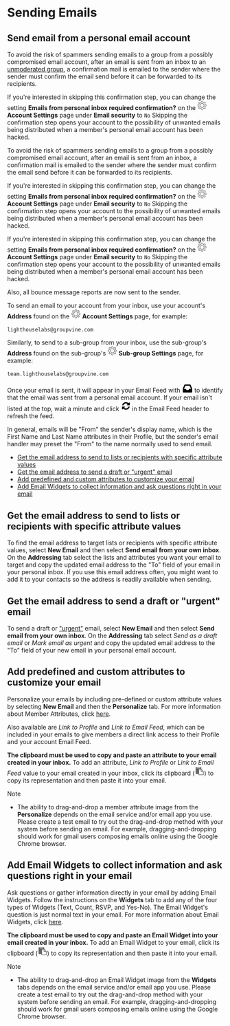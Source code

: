 # Sending Emails


<span id="gv-3send-2sendInbox"></span>
## Send email from a personal email account

<span class="g4s sub">
<span class=highlight>
  
To avoid the risk of spammers sending emails to a group from a possibly compromised email account, after an email is sent from an inbox to an [unmoderated group](/3-send/4-sendSettings.md?[LINK-QARGS-DOC]#gv-2members-4sendsettings-use-moderation), a confirmation mail is emailed to the sender where the sender must confirm the email send before it can be forwarded to its recipients.

If you're interested in skipping this confirmation step, you can change the setting **Emails from personal inbox required confirmation?** on 
the <img src="/docimages/transparent-gear-icon.png" height="22">**Account Settings** page under **Email security** to `No`
Skipping the confirmation step opens your account to the possibility of unwanted emails being distributed when a member's personal email account has been hacked.

</span> <!-- highlight -->
</span> <!-- g4s sub -->

<span class="free">
<span class=highlight>
  
To avoid the risk of spammers sending emails to a group from a possibly compromised email account, after an email is sent from an inbox, a confirmation mail is emailed to the sender where the sender must confirm the email send before it can be forwarded to its recipients.

If you're interested in skipping this confirmation step, you can change the setting **Emails from personal inbox required confirmation?** on 
the <img src="/docimages/transparent-gear-icon.png" height="22">**Account Settings** page under **Email security** to `No`
Skipping the confirmation step opens your account to the possibility of unwanted emails being distributed when a member's personal email account has been hacked.

</span> <!-- highlight -->
</span> <!-- free -->

If you're interested in skipping this confirmation step, you can change the setting **Emails from personal inbox required confirmation?** on 
the <img src="/docimages/transparent-gear-icon.png" height="22">**Account Settings** page under **Email security** to `No`
Skipping the confirmation step opens your account to the possibility of unwanted emails being distributed when a member's personal email account has been hacked.
 
Also, all bounce message reports are now sent to the sender.

To send an email to your account from your inbox, use your account's **Address** found on the <img src="/docimages/transparent-gear-icon.png" height="22"> **Account Settings** page, for example:

```
lighthouselabs@groupvine.com
```

<span class="g4s sub"> 

Similarly, to send to a sub-group from your inbox, use the sub-group's **Address** found on the sub-group's 
<img src="/docimages/transparent-gear-icon.png" height="22"> **Sub-group Settings** page, for example:

```
team.lighthouselabs@groupvine.com
```

</span> <!-- g4s sub -->

Once your email is sent, it will appear in your Email Feed with <img src="/docimages/sent-from-inbox-icon.png" height="22"> to 
identify that the email was sent from a personal email account.  If your email isn't listed at the top, wait a minute and click <img src="/docimages/refresh-feed-icon.png" width="22"> in the Email Feed header to 
refresh the feed.

In general, emails will be "From" the sender's display name, which is the
First Name and Last Name attributes in their Profile, but the sender's email handler may preset the "From" to 
the name normally used to send email.

* [Get the email address to send to lists or recipients with specific attribute values](#gv-3send-2sendInbox-listattraddr)
* [Get the email address to send a draft or "urgent" email](#gv-3send-2sendInbox-drafturgentaddr)
* [Add predefined and custom attributes to customize your email](#gv-3send-2sendInbox-useattrs)
* [Add Email Widgets to collect information and ask questions right in your email](#gv-3send-2sendInbox-useews)


<span id="gv-3send-2sendInbox-listattraddr"></span>
## Get the email address to send to lists or recipients with specific attribute values

To find the email address to target lists or recipients with specific attribute values, select **New Email** and then select **Send email from 
your own inbox**.  On the **Addressing** tab select the lists and attributes you want your email to target and copy the updated email 
address to the "To" field of your email in your personal inbox.  If you use this email address often, you might want to add it to your contacts so the address is readily available when sending.

<span id="gv-3send-2sendInbox-drafturgentaddr"></span>
## Get the email address to send a draft or "urgent" email

To send a draft or ["urgent"](/3-send/3-sendTexts.md?[LINK-QARGS-DOC]#gv-2members-3sendTexts) email, 
select **New Email** and then select **Send email from your own inbox**.  On the **Addressing** tab select *Send as a draft email* 
or *Mark email as urgent* and copy the updated email address to the "To" field of your new email in your personal email account.  

<span id="gv-3send-2sendInbox-useattrs"></span>
## Add predefined and custom attributes to customize your email

Personalize your emails by including pre-defined or custom attribute values by selecting **New Email** and then the **Personalize** tab.  For more
information about Member Attributes, click [here](/2-members/4-membersattributes.md?[LINK-QARGS-DOC]#gv-2members-4membersattributes).  

Also available are *Link to Profile* and *Link to Email Feed*, which can be included in your emails to give members a direct link access to their Profile and your account Email Feed.

<span class=highlight>
  
**The clipboard must be used to copy and paste an attribute to your email created in your inbox.**  To add an attribute, *Link to Profile* or *Link to Email Feed* value to your email created in your inbox, click its clipboard (<img src="/docimages/clipboard-icon.png" width="22">) to copy its representation and then paste it into your email.  

</span> <!-- highlight -->

Note

* The ability to drag-and-drop a member attribute image 
from the **Personalize** depends on the email service 
and/or email app you use.  Please create a test email to try out the drag-and-drop 
method with your system before sending an email. For example, dragging-and-dropping should 
work for gmail users composing emails online using the 
Google Chrome browser.

<span id="gv-3send-2sendInbox-useews"></span>
## Add Email Widgets to collect information and ask questions right in your email

Ask questions or gather information directly in your email by adding Email Widgets.  Follow 
the instructions on the **Widgets** tab to add any of the four types of Widgets
(Text, Count, RSVP, and Yes-No).  The Email Widget's question is just normal text in your email.  For more information about Email Widgets,
click [here](/5-widgets/1-ewIntro.md?[LINK-QARGS-DOC]).

<span class=highlight>
  
**The clipboard must be used to copy and paste an Email Widget into your email created in your inbox.**  To add an Email Widget to your email, click its clipboard (<img src="/docimages/clipboard-icon.png" width="22">) to copy its representation and then paste it into your email.  

</span> <!-- highlight -->

Note

* The ability to drag-and-drop an Email Widget image 
from the **Widgets** tabs depends on the email service 
and/or email app you use.  Please create a test email to try out the drag-and-drop 
method with your system before sending an email. For example, dragging-and-dropping should 
work for gmail users composing emails online using the 
Google Chrome browser.
